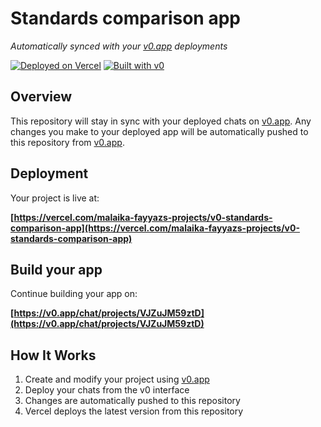 # Standards comparison app

*Automatically synced with your [v0.app](https://v0.app) deployments*

[![Deployed on Vercel](https://img.shields.io/badge/Deployed%20on-Vercel-black?style=for-the-badge&logo=vercel)](https://vercel.com/malaika-fayyazs-projects/v0-standards-comparison-app)
[![Built with v0](https://img.shields.io/badge/Built%20with-v0.app-black?style=for-the-badge)](https://v0.app/chat/projects/VJZuJM59ztD)

## Overview

This repository will stay in sync with your deployed chats on [v0.app](https://v0.app).
Any changes you make to your deployed app will be automatically pushed to this repository from [v0.app](https://v0.app).

## Deployment

Your project is live at:

**[https://vercel.com/malaika-fayyazs-projects/v0-standards-comparison-app](https://vercel.com/malaika-fayyazs-projects/v0-standards-comparison-app)**

## Build your app

Continue building your app on:

**[https://v0.app/chat/projects/VJZuJM59ztD](https://v0.app/chat/projects/VJZuJM59ztD)**

## How It Works

1. Create and modify your project using [v0.app](https://v0.app)
2. Deploy your chats from the v0 interface
3. Changes are automatically pushed to this repository
4. Vercel deploys the latest version from this repository